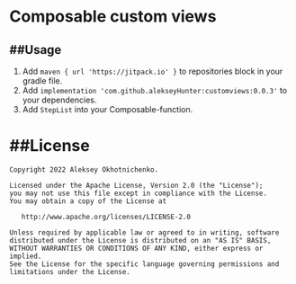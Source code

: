 # Composable custom views

##Usage
-----

1. Add `maven { url 'https://jitpack.io' }` to repositories block in your gradle file.
2. Add `implementation 'com.github.alekseyHunter:customviews:0.0.3'` to your dependencies.
3. Add `StepList` into your Composable-function.

##License
=======

    Copyright 2022 Aleksey Okhotnichenko.

    Licensed under the Apache License, Version 2.0 (the "License");
    you may not use this file except in compliance with the License.
    You may obtain a copy of the License at

       http://www.apache.org/licenses/LICENSE-2.0

    Unless required by applicable law or agreed to in writing, software
    distributed under the License is distributed on an "AS IS" BASIS,
    WITHOUT WARRANTIES OR CONDITIONS OF ANY KIND, either express or implied.
    See the License for the specific language governing permissions and
    limitations under the License.